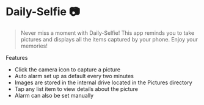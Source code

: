 # Daily-Selfie 📷
> Never miss a moment with Daily-Selfie! This app reminds you to take pictures and displays all the items captured by your phone. Enjoy your memories!

Features
- Click the camera icon to capture a picture
- Auto alarm set up as default every two minutes
- Images are stored in the internal drive located in the Pictures directory
- Tap any list item to view details about the picture
- Alarm can also be set manually
